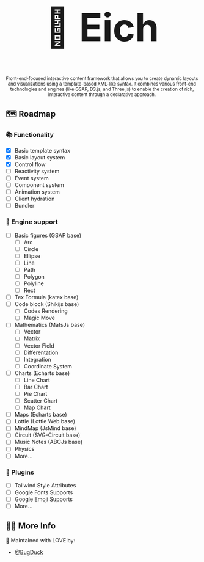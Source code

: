 <div style="text-align: center">
  <h1 style="font-size: 100px; text-align: center">🧩 Eich</h1>
  <sub>
Front-end-focused interactive content framework that allows you to create dynamic layouts and visualizations using a template-based XML-like syntax. It combines various front-end technologies and engines (like GSAP, D3.js, and Three.js) to enable the creation of rich, interactive content through a declarative approach.
  </sub>
</div>

## 🗺 Roadmap

### 📚 Functionality

- [x] Basic template syntax
- [x] Basic layout system
- [x] Control flow
- [ ] Reactivity system
- [ ] Event system
- [ ] Component system
- [ ] Animation system
- [ ] Client hydration
- [ ] Bundler

### 📖 Engine support

- [ ] Basic figures (GSAP base)
  - [ ] Arc
  - [ ] Circle
  - [ ] Ellipse
  - [ ] Line
  - [ ] Path
  - [ ] Polygon
  - [ ] Polyline
  - [ ] Rect
- [ ] Tex Formula (katex base)
- [ ] Code block (Shikijs base)
  - [ ] Codes Rendering
  - [ ] Magic Move
- [ ] Mathematics (MafsJs base)
  - [ ] Vector
  - [ ] Matrix
  - [ ] Vector Field
  - [ ] Differentation
  - [ ] Integration
  - [ ] Coordinate System
- [ ] Charts (Echarts base)
  - [ ] Line Chart
  - [ ] Bar Chart
  - [ ] Pie Chart
  - [ ] Scatter Chart
  - [ ] Map Chart
- [ ] Maps (Echarts base)
- [ ] Lottie (Lottie Web base)
- [ ] MindMap (JsMind base)
- [ ] Circuit (SVG-Circuit base)
- [ ] Music Notes (ABCJs base)
- [ ] Physics
- [ ] More...

### 🧩 Plugins

- [ ] Tailwind Style Attributes
- [ ] Google Fonts Supports
- [ ] Google Emoji Supports
- [ ] More...

## 🧑‍💻 More Info

💖 Maintained with LOVE by:

- [@BugDuck](https://github.com/Bug-Duck)

